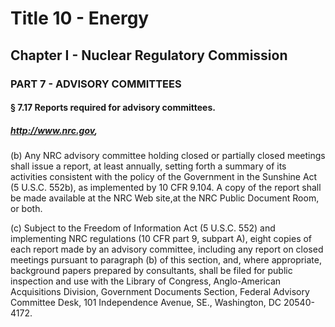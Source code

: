 
# Title 10 - Energy
## Chapter I - Nuclear Regulatory Commission
### PART 7 - ADVISORY COMMITTEES
#### § 7.17 Reports required for advisory committees.
##### http://www.nrc.gov,

(b) Any NRC advisory committee holding closed or partially closed meetings shall issue a report, at least annually, setting forth a summary of its activities consistent with the policy of the Government in the Sunshine Act (5 U.S.C. 552b), as implemented by 10 CFR 9.104. A copy of the report shall be made available at the NRC Web site,at the NRC Public Document Room, or both.

(c) Subject to the Freedom of Information Act (5 U.S.C. 552) and implementing NRC regulations (10 CFR part 9, subpart A), eight copies of each report made by an advisory committee, including any report on closed meetings pursuant to paragraph (b) of this section, and, where appropriate, background papers prepared by consultants, shall be filed for public inspection and use with the Library of Congress, Anglo-American Acquisitions Division, Government Documents Section, Federal Advisory Committee Desk, 101 Independence Avenue, SE., Washington, DC 20540-4172.

